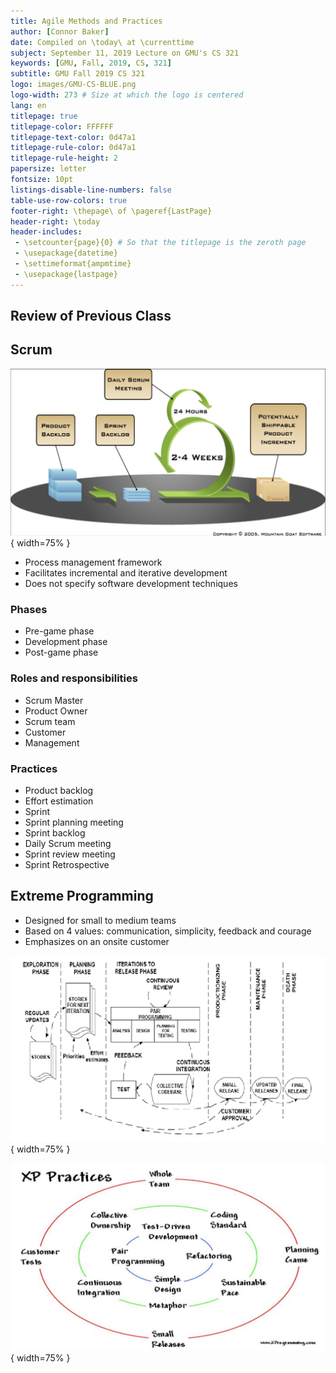 ```yaml
---
title: Agile Methods and Practices
author: [Connor Baker]
date: Compiled on \today\ at \currenttime
subject: September 11, 2019 Lecture on GMU's CS 321
keywords: [GMU, Fall, 2019, CS, 321]
subtitle: GMU Fall 2019 CS 321
logo: images/GMU-CS-BLUE.png
logo-width: 273 # Size at which the logo is centered
lang: en
titlepage: true
titlepage-color: FFFFFF
titlepage-text-color: 0d47a1
titlepage-rule-color: 0d47a1
titlepage-rule-height: 2
papersize: letter
fontsize: 10pt
listings-disable-line-numbers: false
table-use-row-colors: true
footer-right: \thepage\ of \pageref{LastPage}
header-right: \today
header-includes:
 - \setcounter{page}{0} # So that the titlepage is the zeroth page
 - \usepackage{datetime}
 - \settimeformat{ampmtime}
 - \usepackage{lastpage}
---
```


## Review of Previous Class

## Scrum

![Scrum Workflow.](images/Scrum.png){ width=75% }

+ Process management framework
+ Facilitates incremental and iterative development
+ Does not specify software development techniques

### Phases

+ Pre-game phase
+ Development phase
+ Post-game phase

### Roles and responsibilities

+ Scrum Master
+ Product Owner
+ Scrum team
+ Customer
+ Management

### Practices

+ Product backlog
+ Effort estimation
+ Sprint
+ Sprint planning meeting
+ Sprint backlog
+ Daily Scrum meeting
+ Sprint review meeting
+ Sprint Retrospective

## Extreme Programming

+ Designed for small to medium teams
+ Based on 4 values: communication, simplicity, feedback and courage
+ Emphasizes on an onsite customer

![The XP Process.](images/LifecycleXP.png){ width=75% }

![XP Practices.](images/XPPractices.png){ width=75% }
